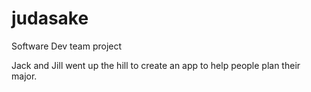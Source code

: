 # judasake
Software Dev team project


Jack and Jill went up the hill to create an app to help people plan their major. 
